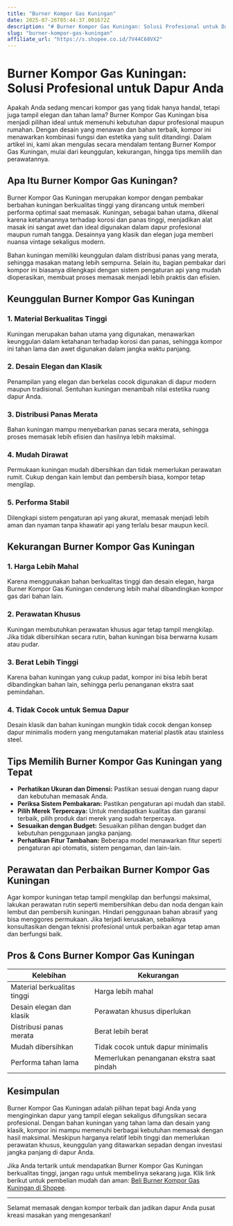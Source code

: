 ```yaml
---
title: "Burner Kompor Gas Kuningan"
date: 2025-07-26T05:44:37.001672Z
description: "# Burner Kompor Gas Kuningan: Solusi Profesional untuk Dapur Anda..."
slug: "burner-kompor-gas-kuningan"
affiliate_url: "https://s.shopee.co.id/7V44C68VX2"
---
```

# Burner Kompor Gas Kuningan: Solusi Profesional untuk Dapur Anda

Apakah Anda sedang mencari kompor gas yang tidak hanya handal, tetapi juga tampil elegan dan tahan lama? Burner Kompor Gas Kuningan bisa menjadi pilihan ideal untuk memenuhi kebutuhan dapur profesional maupun rumahan. Dengan desain yang menawan dan bahan terbaik, kompor ini menawarkan kombinasi fungsi dan estetika yang sulit ditandingi. Dalam artikel ini, kami akan mengulas secara mendalam tentang Burner Kompor Gas Kuningan, mulai dari keunggulan, kekurangan, hingga tips memilih dan perawatannya.

## Apa Itu Burner Kompor Gas Kuningan?

Burner Kompor Gas Kuningan merupakan kompor dengan pembakar berbahan kuningan berkualitas tinggi yang dirancang untuk memberi performa optimal saat memasak. Kuningan, sebagai bahan utama, dikenal karena ketahanannya terhadap korosi dan panas tinggi, menjadikan alat masak ini sangat awet dan ideal digunakan dalam dapur profesional maupun rumah tangga. Desainnya yang klasik dan elegan juga memberi nuansa vintage sekaligus modern.

Bahan kuningan memiliki keunggulan dalam distribusi panas yang merata, sehingga masakan matang lebih sempurna. Selain itu, bagian pembakar dari kompor ini biasanya dilengkapi dengan sistem pengaturan api yang mudah dioperasikan, membuat proses memasak menjadi lebih praktis dan efisien.

## Keunggulan Burner Kompor Gas Kuningan

### 1. Material Berkualitas Tinggi
Kuningan merupakan bahan utama yang digunakan, menawarkan keunggulan dalam ketahanan terhadap korosi dan panas, sehingga kompor ini tahan lama dan awet digunakan dalam jangka waktu panjang.

### 2. Desain Elegan dan Klasik
Penampilan yang elegan dan berkelas cocok digunakan di dapur modern maupun tradisional. Sentuhan kuningan menambah nilai estetika ruang dapur Anda.

### 3. Distribusi Panas Merata
Bahan kuningan mampu menyebarkan panas secara merata, sehingga proses memasak lebih efisien dan hasilnya lebih maksimal.

### 4. Mudah Dirawat
Permukaan kuningan mudah dibersihkan dan tidak memerlukan perawatan rumit. Cukup dengan kain lembut dan pembersih biasa, kompor tetap mengilap.

### 5. Performa Stabil
Dilengkapi sistem pengaturan api yang akurat, memasak menjadi lebih aman dan nyaman tanpa khawatir api yang terlalu besar maupun kecil.

## Kekurangan Burner Kompor Gas Kuningan

### 1. Harga Lebih Mahal
Karena menggunakan bahan berkualitas tinggi dan desain elegan, harga Burner Kompor Gas Kuningan cenderung lebih mahal dibandingkan kompor gas dari bahan lain.

### 2. Perawatan Khusus
Kuningan membutuhkan perawatan khusus agar tetap tampil mengkilap. Jika tidak dibersihkan secara rutin, bahan kuningan bisa berwarna kusam atau pudar.

### 3. Berat Lebih Tinggi
Karena bahan kuningan yang cukup padat, kompor ini bisa lebih berat dibandingkan bahan lain, sehingga perlu penanganan ekstra saat pemindahan.

### 4. Tidak Cocok untuk Semua Dapur
Desain klasik dan bahan kuningan mungkin tidak cocok dengan konsep dapur minimalis modern yang mengutamakan material plastik atau stainless steel.

## Tips Memilih Burner Kompor Gas Kuningan yang Tepat

- **Perhatikan Ukuran dan Dimensi:** Pastikan sesuai dengan ruang dapur dan kebutuhan memasak Anda.
- **Periksa Sistem Pembakaran:** Pastikan pengaturan api mudah dan stabil.
- **Pilih Merek Terpercaya:** Untuk mendapatkan kualitas dan garansi terbaik, pilih produk dari merek yang sudah terpercaya.
- **Sesuaikan dengan Budget:** Sesuaikan pilihan dengan budget dan kebutuhan penggunaan jangka panjang.
- **Perhatikan Fitur Tambahan:** Beberapa model menawarkan fitur seperti pengaturan api otomatis, sistem pengaman, dan lain-lain.

## Perawatan dan Perbaikan Burner Kompor Gas Kuningan

Agar kompor kuningan tetap tampil mengkilap dan berfungsi maksimal, lakukan perawatan rutin seperti membersihkan debu dan noda dengan kain lembut dan pembersih kuningan. Hindari penggunaan bahan abrasif yang bisa menggores permukaan. Jika terjadi kerusakan, sebaiknya konsultasikan dengan teknisi profesional untuk perbaikan agar tetap aman dan berfungsi baik.

## Pros & Cons Burner Kompor Gas Kuningan

| Kelebihan                            | Kekurangan                          |
|-------------------------------------|-------------------------------------|
| Material berkualitas tinggi       | Harga lebih mahal                 |
| Desain elegan dan klasik          | Perawatan khusus diperlukan       |
| Distribusi panas merata            | Berat lebih berat                  |
| Mudah dibersihkan                | Tidak cocok untuk dapur minimalis |
| Performa tahan lama               | Memerlukan penanganan ekstra saat pindah |

## Kesimpulan

Burner Kompor Gas Kuningan adalah pilihan tepat bagi Anda yang menginginkan dapur yang tampil elegan sekaligus difungsikan secara profesional. Dengan bahan kuningan yang tahan lama dan desain yang klasik, kompor ini mampu memenuhi berbagai kebutuhan memasak dengan hasil maksimal. Meskipun harganya relatif lebih tinggi dan memerlukan perawatan khusus, keunggulan yang ditawarkan sepadan dengan investasi jangka panjang di dapur Anda.

Jika Anda tertarik untuk mendapatkan Burner Kompor Gas Kuningan berkualitas tinggi, jangan ragu untuk membelinya sekarang juga. Klik link berikut untuk pembelian mudah dan aman: [Beli Burner Kompor Gas Kuningan di Shopee](https://s.shopee.co.id/7V44C68VX2).

---

Selamat memasak dengan kompor terbaik dan jadikan dapur Anda pusat kreasi masakan yang mengesankan!